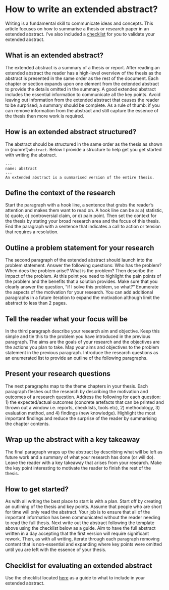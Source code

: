 # How to write an extended abstract?

Writing is a fundamental skill to communicate ideas and concepts. This article focuses on how to summarise a thesis or research paper in an extended abstract. I've also included a [checklist](#checklist-for-evaluating-an-extended-abstract) for you to validate your extended abstract.

## What is an extended abstract?
The extended abstract is a summary of a thesis or report. After reading an extended abstract the reader has a high-level overview of the thesis as the abstract is presented in the same order as the rest of the document. Each chapter or section expands upon one element from the extended abstract to provide the details omitted in the summary. A good extended abstract includes the essential information to communicate all the key points. Avoid leaving out information from the extended abstract that causes the reader to be surprised; a summary should be complete. As a rule of thumb: if you can remove information from the abstract and still capture the essence of the thesis then more work is required. 

## How is an extended abstract structured?
The abstract should be structured in the same order as the thesis as shown in {numref}`abstract`. Below I provide a structure to help get you get started with writing the abstract. 

```{figure} ./figures/abstract.png
---
name: abstract
---
An extended abstract is a summarised version of the entire thesis.
```

## Define the context of the research
Start the paragraph with a hook line, a sentence that grabs the reader’s attention and makes them want to read on. A hook line can be a: a) statistic, b) quote, c) controversial claim, or d) pain point. Then set the context for the thesis by stating your broad research area and the focus of this thesis. End the paragraph with a sentence that indicates a call to action or tension that requires a resolution. 

## Outline a problem statement for your research 
The second paragraph of the extended abstract should launch into the problem statement. Answer the following questions: Who has the problem? When does the problem arise? What is the problem? Then describe the impact of the problem. At this point you need to highlight the pain points of the problem and the benefits that a solution provides. Make sure that you clearly answer the question, “if I solve this problem, so what?” Enumerate the aspects of the motivation for your research. You can add additional paragraphs in a future iteration to expand the motivation although limit the abstract to less than 2 pages. 

## Tell the reader what your focus will be
In the third paragraph describe your research aim and objective. Keep this simple and tie this to the problem you have introduced in the previous paragraph. The aims are the goals of your research and the objectives are the actions you plan to take. Map your aims and objectives to the problem statement in the previous paragraph. Introduce the research questions as an enumerated list to provide an outline of the following paragraphs. 

## Present your research questions 
The next paragraphs map to the theme chapters in your thesis. Each paragraph fleshes out the research by describing the motivation and outcomes of a research question. Address the following for each question: 1) the expected/actual outcomes (concrete artefacts that can be printed and thrown out a window i.e. reports, checklists, tools etc), 2) methodology, 3) evaluation method, and 4) findings (new knowledge). Highlight the most important findings and reduce the surprise of the reader by summarising the chapter contents. 

## Wrap up the abstract with a key takeaway
The final paragraph wraps up the abstract by describing what will be left as future work and a summary of what your research has done (or will do). Leave the reader with a key takeaway that arises from your research. Make the key point interesting to motivate the reader to finish the rest of the thesis. 

## How to get started?
As with all writing the best place to start is with a plan. Start off by creating an outlining of the thesis and key points. Assume that people who are short for time will only read the abstract. Your job is to ensure that all of the important information has been communicated without the reader needing to read the full thesis. Next write out the abstract following the template above using the checklist below as a guide. Aim to have the full abstract written in a day accepting that the first version will require significant rework. Then, as with all writing, iterate through each paragraph removing content that is non-essential and expanding where key points were omitted until you are left with the essence of your thesis. 

## Checklist for evaluating an extended abstract

Use the checklist located <a href="checklist-extended-abstract.pdf">here</a> as a guide to what to include in your extended abstract. 
